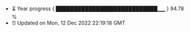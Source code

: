 - ⏳ Year progress { ████████████████████████████▁▁ } 94.78 %
- ⏰ Updated on Mon, 12 Dec 2022 22:19:18 GMT

